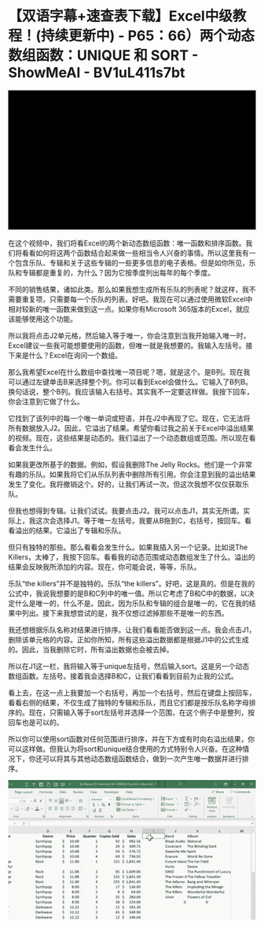 # 【双语字幕+速查表下载】Excel中级教程！(持续更新中) - P65：66）两个动态数组函数：UNIQUE 和 SORT - ShowMeAI - BV1uL411s7bt

![](img/d555e8fc2ef3f75c24ce7f925c432a31_0.png)

在这个视频中，我们将看Excel的两个新动态数组函数：唯一函数和排序函数。我们将看看如何将这两个函数结合起来做一些相当令人兴奋的事情。所以这里我有一个包含乐队、专辑和关于这些专辑的一些更多信息的电子表格。但是如你所见，乐队和专辑都是重复的，为什么？因为它按季度列出每年的每个季度。

不同的销售结果，诸如此类。那么如果我想生成所有乐队的列表呢？就这样，我不需要重复项，只需要每一个乐队的列表。好吧。我现在可以通过使用微软Excel中相对较新的唯一函数来做到这一点。如果你有Microsoft 365版本的Excel，就应该能够使用这个功能。

所以我将点击J2单元格，然后输入等于唯一，你会注意到当我开始输入唯一时，Excel建议一些我可能想要使用的函数，但唯一就是我想要的。我输入左括号。接下来是什么？Excel在询问一个数组。

那么我希望Excel在什么数组中查找唯一项目呢？嗯，就是这个。是B列。现在我可以通过左键单击B来选择整个列。你可以看到Excel会做什么。它输入了B列B。换句话说，整个B列。我应该输入右括号。其实我不一定要这样做。我按下回车，你会注意到它做了什么。

它找到了该列中的每一个唯一单词或短语，并在J2中再现了它。现在，它无法将所有数据放入J2。因此，它溢出了结果。希望你看过我之前关于Excel中溢出结果的视频。现在，这些结果是动态的。我们溢出了一个动态数组或范围。所以现在看看会发生什么。

如果我更改所基于的数据。例如，假设我删除The Jelly Rocks。他们是一个非常有趣的乐队。如果我将它们从乐队列表中删除所有引用。你会注意到我的溢出结果发生了变化。我将撤销这个。好的，让我们再试一次。但这次我想不仅仅获取乐队。

但我也想得到专辑。让我们试试。我要点击J2。我可以点击J1，其实无所谓。实际上，我这次会选择J1。等于唯一左括号。我要从B拖到C，右括号，按回车。看看溢出的结果。它溢出了专辑和乐队。

但只有独特的那些。那么看看会发生什么。如果我插入另一个记录。比如说The Killers，太棒了，我按下回车。看看我的动态范围或动态数组发生了什么。溢出的结果会反映我所添加的内容。现在，你可能会说，等等，乐队。

乐队“the killers”并不是独特的。乐队“the killers”。好吧，这是真的。但是在我的公式中，我说我想要的是B和C列中的唯一值。所以它考虑了B和C中的数据，以决定什么是唯一的，什么不是。因此，因为乐队和专辑的组合是唯一的，它在我的结果中列出。接下来我想尝试的是，我不仅想过滤掉那些不是唯一的东西。

我还想根据乐队名称对结果进行排序。让我们看看能否做到这一点。我会点击J1，删除该单元格的内容。正如你所知，所有这些溢出数据都是根据J1中的公式生成的。因此，当我删除它时，所有溢出数据也会被去掉。

所以在J1这一栏，我将输入等于unique左括号，然后输入sort。这是另一个动态数组函数。左括号。接着我会选择B和C，让我们看看到目前为止我的公式。

看上去，在这一点上我要加一个右括号，再加一个右括号，然后在键盘上按回车，看看右侧的结果，不仅生成了独特的专辑和乐队，而且它们都是按乐队名称字母排序的。现在，只需输入等于sort左括号并选择一个范围，在这个例子中是整列，按回车也是可以的。

所以你可以使用sort函数对任何范围进行排序，并在下方或有时向右溢出结果，你可以这样做。但我认为将sort和unique结合使用的方式特别令人兴奋。在这种情况下，你还可以将其与其他动态数组函数结合，做到一次产生唯一数据并进行排序。

![](img/d555e8fc2ef3f75c24ce7f925c432a31_2.png)

